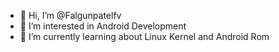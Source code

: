 - 👋 Hi, I’m @Falgunpatelfv
- 👀 I’m interested in Android Development
- 🌱 I’m currently learning about Linux Kernel and Android Rom

<!---
Falgunpatelfv/Falgunpatelfv is a ✨ special ✨ repository because its `README.md` (this file) appears on your GitHub profile.
You can click the Preview link to take a look at your changes.
--->
